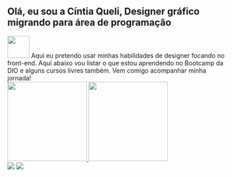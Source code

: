 ## Olá, eu sou a Cíntia Queli, Designer gráfico migrando para área de programação 

<div align- "left">
<img src= "https://user-images.githubusercontent.com/105984696/174508895-cc888aaa-d946-4753-9654-72e2f71638da.PNG" width= "50px"/> Aqui eu pretendo usar minhas habilidades de designer focando no front-end. Aqui abaixo vou listar o que estou aprendendo no Bootcamp da DIO e alguns cursos livres também. Vem comigo acompanhar minha jornada! 
</div> 

<div align="letf">
  <a href="https://github.com/quelicoelho">
  <img height="180em" src="https://github-readme-stats.vercel.app/api?username=quelicoelho&show_icons=true&theme=dracula&include_all_commits=true&count_private=true"/>
  <img height="180em" src="https://github-readme-stats.vercel.app/api/top-langs/?username=quelicoelho&layout=compact&langs_count=7&theme=dracula"/>
</div>

  <div> 
    <a href = "mailto:cintiaqueli93@gmail.com"><img src="https://img.shields.io/badge/Gmail-D14836?style=for-the-badge&logo=gmail&logoColor=white" target="_blank"></a>
  <a href="https://www.linkedin.com/in/https://www.linkedin.com/in/c%C3%ADntia-queli-340186207/" target="_blank"><img src="https://img.shields.io/badge/-LinkedIn-%230077B5?style=for-the-badge&logo=linkedin&logoColor=white" target="_blank"></a> 
 
</div>
